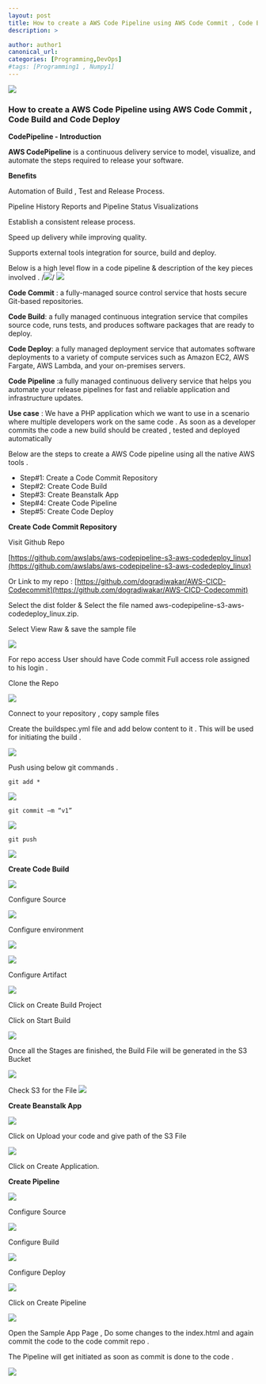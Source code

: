 ```yaml
---
layout: post
title: How to create a AWS Code Pipeline using AWS Code Commit , Code Build and Code Deploy
description: >

author: author1
canonical_url:
categories: [Programming,DevOps]
#tags: [Programming1 , Numpy1]
---
```

![](/BeerAndDiapers.ai/images/awscodepipeline/0.png)
### How to create a AWS Code Pipeline using AWS Code Commit , Code Build and Code Deploy

**CodePipeline - Introduction**

**AWS CodePipeline** is a continuous delivery service to model, visualize, and automate the steps required to release your software.

**Benefits**

Automation of Build , Test and Release Process.

Pipeline History Reports and Pipeline Status Visualizations

Establish a consistent release process.

Speed up delivery while improving quality.

Supports external tools integration for source, build and deploy.


Below is a high level flow in a code pipeline & description of the key pieces involved .
/*![](/BeerAndDiapers.ai/images/awscodepipeline/0.png)*/
![](/BeerAndDiapers.ai/images/awscodepipeline/0.png)

**Code Commit** : a fully-managed source control service that hosts secure Git-based repositories.

**Code Build**: a fully managed continuous integration service that compiles source code, runs tests, and produces software packages that are ready to deploy.

**Code Deploy**: a fully managed deployment service that automates software deployments to a variety of compute services such as Amazon EC2, AWS Fargate, AWS Lambda, and your on-premises servers.

**Code Pipeline** :a fully managed continuous delivery service that helps you automate your release pipelines for fast and reliable application and infrastructure updates.

**Use case** : We have a PHP application which we want to use in a scenario where multiple developers work on the same code . As soon as a developer commits the code a new build should be created , tested and deployed automatically

Below are the steps to create a AWS Code pipeline using all the native AWS tools .

-   Step#1: Create a Code Commit Repository
-   Step#2: Create Code Build
-   Step#3: Create Beanstalk App
-   Step#4: Create Code Pipeline
-   Step#5: Create Code Deploy

**Create Code Commit Repository**

Visit Github Repo

[https://github.com/awslabs/aws-codepipeline-s3-aws-codedeploy_linux](https://github.com/awslabs/aws-codepipeline-s3-aws-codedeploy_linux)

Or Link to my repo :  [https://github.com/dogradiwakar/AWS-CICD-Codecommit](https://github.com/dogradiwakar/AWS-CICD-Codecommit)

Select the dist folder & Select the file named aws-codepipeline-s3-aws-codedeploy_linux.zip.

Select View Raw & save the sample file

![](/BeerAndDiapers.ai/images/awscodepipeline/1.png)

For repo access User should have Code commit Full access role assigned to his login .

Clone the Repo

![](/BeerAndDiapers.ai/images/awscodepipeline/2.png)

Connect to your repository , copy sample files

Create the buildspec.yml file and add below content to it . This will be used for initiating the build .

![](/BeerAndDiapers.ai/images/awscodepipeline/3.png)

Push using below git commands .

    git add *

![](/BeerAndDiapers.ai/images/awscodepipeline/4.png)

    git commit –m “v1”

![](/BeerAndDiapers.ai/images/awscodepipeline/5.png)

    git push

![](/BeerAndDiapers.ai/images/awscodepipeline/6.png)

**Create Code Build**

![](/BeerAndDiapers.ai/images/awscodepipeline/7.jpg)

Configure Source

![](/BeerAndDiapers.ai/images/awscodepipeline/8.jpg)

Configure environment

![](/BeerAndDiapers.ai/images/awscodepipeline/9.jpg)


![](/BeerAndDiapers.ai/images/awscodepipeline/10.jpg)

Configure Artifact

![](/BeerAndDiapers.ai/images/awscodepipeline/11.jpg)

Click on Create Build Project

Click on Start Build

![](/BeerAndDiapers.ai/images/awscodepipeline/12.jpg)

Once all the Stages are finished, the Build File will be generated in the S3 Bucket

![](/BeerAndDiapers.ai/images/awscodepipeline/13.jpg)

Check S3 for the File
![](/BeerAndDiapers.ai/images/awscodepipeline/14.jpg)

**Create Beanstalk App**

![](/BeerAndDiapers.ai/images/awscodepipeline/15.jpg)

Click on Upload your code and give path of the S3 File

![](/BeerAndDiapers.ai/images/awscodepipeline/16.png)

Click on Create Application.

**Create Pipeline**

![](/BeerAndDiapers.ai/images/awscodepipeline/17.jpg)

Configure Source

![](/BeerAndDiapers.ai/images/awscodepipeline/18.jpg)

Configure Build

![](/BeerAndDiapers.ai/images/awscodepipeline/19.jpg)

Configure Deploy

![](/BeerAndDiapers.ai/images/awscodepipeline/20.jpg)

Click on Create Pipeline

![](/BeerAndDiapers.ai/images/awscodepipeline/21.png)

Open the Sample App Page , Do some changes to the index.html and again commit the code to the code commit repo .

The Pipeline will get initiated as soon as commit is done to the code .

![](/BeerAndDiapers.ai/images/awscodepipeline/22.png)
